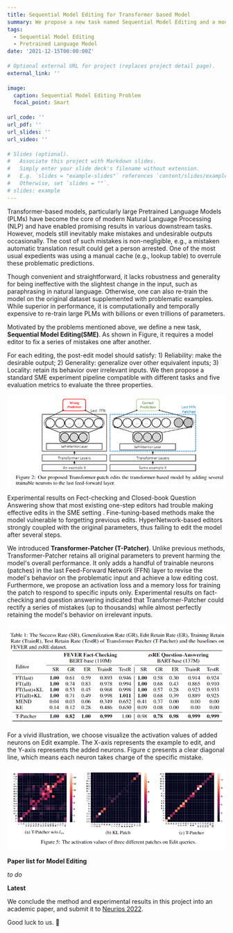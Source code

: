 ```yaml
---
title: Sequential Model Editing for Transformer based Model
summary: We propose a new task named Sequential Model Editing and a model editor named T-Patcher
tags:
  - Sequential Model Editing
  - Pretrained Language Model
date: '2021-12-15T00:00:00Z'

# Optional external URL for project (replaces project detail page).
external_link: ''

image:
  caption: Sequential Model Editing Problem
  focal_point: Smart

url_code: ''
url_pdf: ''
url_slides: ''
url_video: ''

# Slides (optional).
#   Associate this project with Markdown slides.
#   Simply enter your slide deck's filename without extension.
#   E.g. `slides = "example-slides"` references `content/slides/example-slides.md`.
#   Otherwise, set `slides = ""`.
# slides: example
---
```


Transformer-based models, particularly large Pretrained Language Models (PLMs) have become the core of modern Natural Language Processing (NLP) and have enabled promising results in various downstream tasks. However, models still inevitably make mistakes and undesirable outputs occasionally. The cost of such mistakes is non-negligible, e.g., a mistaken automatic translation result could get a person arrested. One of the most usual expedients was using a manual cache (e.g., lookup table) to overrule these problematic predictions. 

Though convenient and straightforward, it lacks robustness and generality for being ineffective with the slightest change in the input, such as paraphrasing in natural language. Otherwise, one can also re-train the model on the original dataset supplemented with problematic examples. While superior in performance, it is computationally and temporally expensive to re-train large PLMs with billions or even trillions of parameters. 

Motivated by the problems mentioned above, we define a new task, **Sequential Model Editing(SME)**. As shown in Figure, it requires a model editor to fix a series of mistakes one after another.

For each editing, the post-edit model should satisfy: 1) Reliability: make the desirable output; 2) Generality: generalize over other equivalent inputs; 3) Locality: retain its behavior over irrelevant inputs. We then propose a standard SME experiment pipeline compatible with different tasks and five evaluation metrics to evaluate the three properties. 

![Model Framework](model.png)

Experimental results on Fect-checking and Closed-book Question Answering show that most existing one-step editors had trouble making effective edits in the SME setting . Fine-tuning-based methods make the model vulnerable to forgetting previous edits. HyperNetwork-based editors strongly coupled with the original parameters, thus failing to edit the model after several steps.

We introduced **Transformer-Patcher (T-Patcher)**. Unlike previous methods, Transformer-Patcher retains all original parameters to prevent harming the model's overall performance. It only adds a handful of trainable neurons (patches) in the last Feed-Forward Network (FFN) layer to revise the model's behavior on the problematic input and achieve a low editing cost. Furthermore, we propose an activation loss and a memory loss for training the patch to respond to specific inputs only. Experimental results on fact-checking and question answering indicated that Transformer-Patcher could rectify a series of mistakes (up to thousands) while almost perfectly retaining the model's behavior on irrelevant inputs.

![Experimental Results](result.png)

For a vivid illustration, we choose visualize the activation values of added neurons on Edit example. The X-axis represents the example to edit, and the Y-axis represents the added neurons. Figure c presents a clear diagonal line, which means each neuron takes charge of the specific mistake.

![Experimental Results](heat.png)

**Paper list for Model Editing**

*to do*

**Latest**

We conclude the method and experimental results in this project into an academic paper, and submit it to [Neurips 2022](https://neurips.cc/). 

Good luck to us. 🙌

